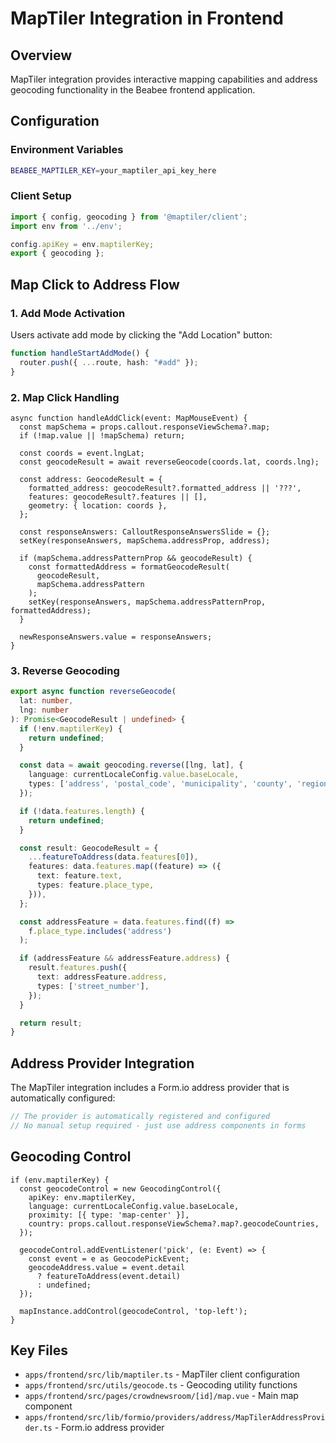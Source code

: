 # MapTiler Integration in Frontend

## Overview

MapTiler integration provides interactive mapping capabilities and address geocoding functionality in the Beabee frontend application.

## Configuration

### Environment Variables

```bash
BEABEE_MAPTILER_KEY=your_maptiler_api_key_here
```

### Client Setup

```typescript:apps/frontend/src/lib/maptiler.ts
import { config, geocoding } from '@maptiler/client';
import env from '../env';

config.apiKey = env.maptilerKey;
export { geocoding };
```

## Map Click to Address Flow

### 1. Add Mode Activation

Users activate add mode by clicking the "Add Location" button:

```typescript
function handleStartAddMode() {
  router.push({ ...route, hash: "#add" });
}
```

### 2. Map Click Handling

```typescript:apps/frontend/src/pages/crowdnewsroom/[id]/map.vue
async function handleAddClick(event: MapMouseEvent) {
  const mapSchema = props.callout.responseViewSchema?.map;
  if (!map.value || !mapSchema) return;

  const coords = event.lngLat;
  const geocodeResult = await reverseGeocode(coords.lat, coords.lng);

  const address: GeocodeResult = {
    formatted_address: geocodeResult?.formatted_address || '???',
    features: geocodeResult?.features || [],
    geometry: { location: coords },
  };

  const responseAnswers: CalloutResponseAnswersSlide = {};
  setKey(responseAnswers, mapSchema.addressProp, address);

  if (mapSchema.addressPatternProp && geocodeResult) {
    const formattedAddress = formatGeocodeResult(
      geocodeResult,
      mapSchema.addressPattern
    );
    setKey(responseAnswers, mapSchema.addressPatternProp, formattedAddress);
  }

  newResponseAnswers.value = responseAnswers;
}
```

### 3. Reverse Geocoding

```typescript:apps/frontend/src/utils/geocode.ts
export async function reverseGeocode(
  lat: number,
  lng: number
): Promise<GeocodeResult | undefined> {
  if (!env.maptilerKey) {
    return undefined;
  }

  const data = await geocoding.reverse([lng, lat], {
    language: currentLocaleConfig.value.baseLocale,
    types: ['address', 'postal_code', 'municipality', 'county', 'region'],
  });

  if (!data.features.length) {
    return undefined;
  }

  const result: GeocodeResult = {
    ...featureToAddress(data.features[0]),
    features: data.features.map((feature) => ({
      text: feature.text,
      types: feature.place_type,
    })),
  };

  const addressFeature = data.features.find((f) =>
    f.place_type.includes('address')
  );

  if (addressFeature && addressFeature.address) {
    result.features.push({
      text: addressFeature.address,
      types: ['street_number'],
    });
  }

  return result;
}
```

## Address Provider Integration

The MapTiler integration includes a Form.io address provider that is automatically configured:

```typescript
// The provider is automatically registered and configured
// No manual setup required - just use address components in forms
```

## Geocoding Control

```typescript:apps/frontend/src/pages/crowdnewsroom/[id]/map.vue
if (env.maptilerKey) {
  const geocodeControl = new GeocodingControl({
    apiKey: env.maptilerKey,
    language: currentLocaleConfig.value.baseLocale,
    proximity: [{ type: 'map-center' }],
    country: props.callout.responseViewSchema?.map?.geocodeCountries,
  });

  geocodeControl.addEventListener('pick', (e: Event) => {
    const event = e as GeocodePickEvent;
    geocodeAddress.value = event.detail
      ? featureToAddress(event.detail)
      : undefined;
  });

  mapInstance.addControl(geocodeControl, 'top-left');
}
```

## Key Files

- `apps/frontend/src/lib/maptiler.ts` - MapTiler client configuration
- `apps/frontend/src/utils/geocode.ts` - Geocoding utility functions
- `apps/frontend/src/pages/crowdnewsroom/[id]/map.vue` - Main map component
- `apps/frontend/src/lib/formio/providers/address/MapTilerAddressProvider.ts` - Form.io address provider
